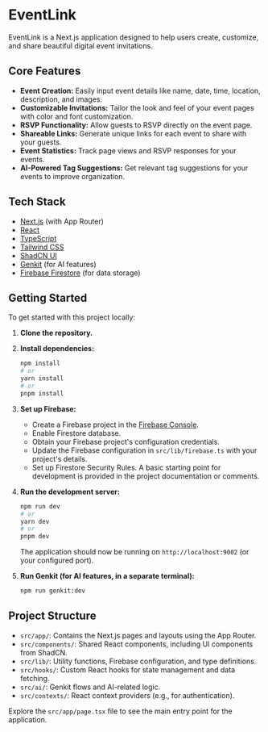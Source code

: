 # EventLink

EventLink is a Next.js application designed to help users create, customize, and share beautiful digital event invitations.

## Core Features

*   **Event Creation:** Easily input event details like name, date, time, location, description, and images.
*   **Customizable Invitations:** Tailor the look and feel of your event pages with color and font customization.
*   **RSVP Functionality:** Allow guests to RSVP directly on the event page.
*   **Shareable Links:** Generate unique links for each event to share with your guests.
*   **Event Statistics:** Track page views and RSVP responses for your events.
*   **AI-Powered Tag Suggestions:** Get relevant tag suggestions for your events to improve organization.

## Tech Stack

*   [Next.js](https://nextjs.org/) (with App Router)
*   [React](https://reactjs.org/)
*   [TypeScript](https://www.typescriptlang.org/)
*   [Tailwind CSS](https://tailwindcss.com/)
*   [ShadCN UI](https://ui.shadcn.com/)
*   [Genkit](https://firebase.google.com/docs/genkit) (for AI features)
*   [Firebase Firestore](https://firebase.google.com/docs/firestore) (for data storage)

## Getting Started

To get started with this project locally:

1.  **Clone the repository.**
2.  **Install dependencies:**
    ```bash
    npm install
    # or
    yarn install
    # or
    pnpm install
    ```
3.  **Set up Firebase:**
    *   Create a Firebase project in the [Firebase Console](https://console.firebase.google.com/).
    *   Enable Firestore database.
    *   Obtain your Firebase project's configuration credentials.
    *   Update the Firebase configuration in `src/lib/firebase.ts` with your project's details.
    *   Set up Firestore Security Rules. A basic starting point for development is provided in the project documentation or comments.
4.  **Run the development server:**
    ```bash
    npm run dev
    # or
    yarn dev
    # or
    pnpm dev
    ```
    The application should now be running on `http://localhost:9002` (or your configured port).

5.  **Run Genkit (for AI features, in a separate terminal):**
    ```bash
    npm run genkit:dev
    ```

## Project Structure

*   `src/app/`: Contains the Next.js pages and layouts using the App Router.
*   `src/components/`: Shared React components, including UI components from ShadCN.
*   `src/lib/`: Utility functions, Firebase configuration, and type definitions.
*   `src/hooks/`: Custom React hooks for state management and data fetching.
*   `src/ai/`: Genkit flows and AI-related logic.
*   `src/contexts/`: React context providers (e.g., for authentication).

Explore the `src/app/page.tsx` file to see the main entry point for the application.
